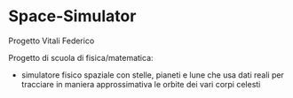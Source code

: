 # Space-Simulator
Progetto Vitali Federico

Progetto di scuola di fisica/matematica:
- simulatore fisico spaziale con stelle, pianeti e lune che usa dati reali per tracciare in maniera approssimativa le orbite dei vari corpi celesti 
